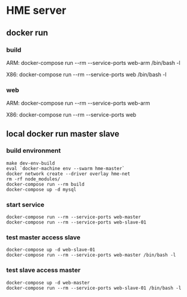 HME server
==========

docker run
----------

### build

ARM: docker-compose run --rm --service-ports web-arm /bin/bash -l

X86: docker-compose run --rm --service-ports web /bin/bash -l

### web

ARM: docker-compose run --rm --service-ports web-arm

X86: docker-compose run --rm --service-ports web

local docker run master slave
-----------------------------

### build environment

```
make dev-env-build
eval `docker-machine env --swarm hme-master`
docker network create --driver overlay hme-net
rm -rf node_modules/
docker-compose run --rm build
docker-compose up -d mysql
```

### start service

```
docker-compose run --rm --service-ports web-master
docker-compose run --rm --service-ports web-slave-01
```

### test master access slave

```
docker-compose up -d web-slave-01
docker-compose run --rm --service-ports web-master /bin/bash -l
```

### test slave access master

```
docker-compose up -d web-master
docker-compose run --rm --service-ports web-slave-01 /bin/bash -l
```
